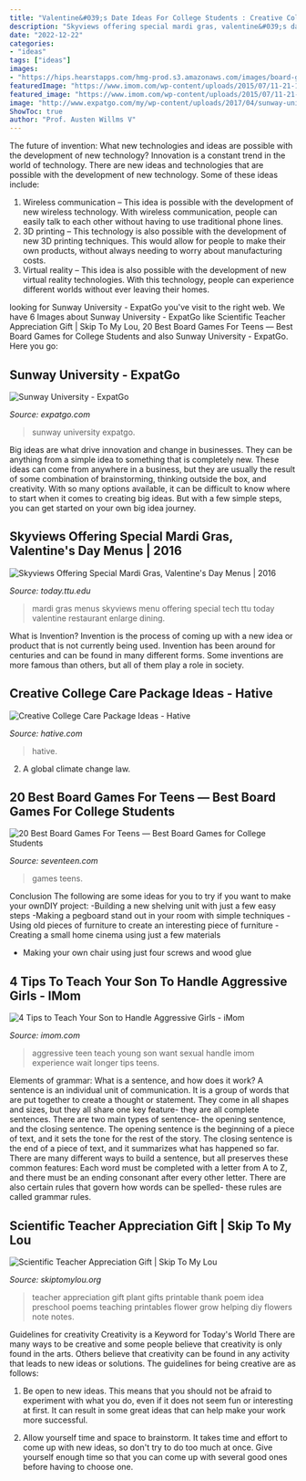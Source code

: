 ```yaml
---
title: "Valentine&#039;s Date Ideas For College Students : Creative College Care Package Ideas"
description: "Skyviews offering special mardi gras, valentine&#039;s day menus"
date: "2022-12-22"
categories:
- "ideas"
tags: ["ideas"]
images:
- "https://hips.hearstapps.com/hmg-prod.s3.amazonaws.com/images/board-games-1591626040.jpg?crop=1.00xw:1.00xh;0,0&amp;resize=1200:*"
featuredImage: "https://www.imom.com/wp-content/uploads/2015/07/11-21-17-aggressive-girls.jpg"
featured_image: "https://www.imom.com/wp-content/uploads/2015/07/11-21-17-aggressive-girls.jpg"
image: "http://www.expatgo.com/my/wp-content/uploads/2017/04/sunway-university-1-min-e1493713551314.jpg"
ShowToc: true
author: "Prof. Austen Willms V"
---
```



The future of invention: What new technologies and ideas are possible with the development of new technology?
Innovation is a constant trend in the world of technology. There are new ideas and technologies that are possible with the development of new technology. Some of these ideas include: 
1) Wireless communication – This idea is possible with the development of new wireless technology. With wireless communication, people can easily talk to each other without having to use traditional phone lines. 
2) 3D printing – This technology is also possible with the development of new 3D printing techniques. This would allow for people to make their own products, without always needing to worry about manufacturing costs. 
3) Virtual reality – This idea is also possible with the development of new virtual reality technologies. With this technology, people can experience different worlds without ever leaving their homes.

	

		
looking for Sunway University - ExpatGo you've visit to the right web. We have 6 Images about Sunway University - ExpatGo like Scientific Teacher Appreciation Gift | Skip To My Lou, 20 Best Board Games For Teens — Best Board Games for College Students and also Sunway University - ExpatGo. Here you go:
		
    
## Sunway University - ExpatGo

<img loading=lazy src="http://www.expatgo.com/my/wp-content/uploads/2017/04/sunway-university-1-min-e1493713551314.jpg" onerror="this.onerror=null;this.src='https://tse4.mm.bing.net/th?id=OIP.ZzFekP35UpPJiSg44fUgeQHaEM&amp;pid=15.1';" alt="Sunway University - ExpatGo">

_Source: expatgo.com_

>sunway university expatgo. 

	

Big ideas are what drive innovation and change in businesses. They can be anything from a simple idea to something that is completely new. These ideas can come from anywhere in a business, but they are usually the result of some combination of brainstorming, thinking outside the box, and creativity. With so many options available, it can be difficult to know where to start when it comes to creating big ideas. But with a few simple steps, you can get started on your own big idea journey.

    
## Skyviews Offering Special Mardi Gras, Valentine&#039;s Day Menus | 2016

<img loading=lazy src="http://today.ttu.edu/posts/2016/02/Images/Skyviews-MardiGras.jpg" onerror="this.onerror=null;this.src='https://tse1.mm.bing.net/th?id=OIP.JyDRyr1GRkbGeJGL0t4kugHaK7&amp;pid=15.1';" alt="Skyviews Offering Special Mardi Gras, Valentine&#039;s Day Menus | 2016">

_Source: today.ttu.edu_

>mardi gras menus skyviews menu offering special tech ttu today valentine restaurant enlarge dining. 

	

What is Invention?
Invention is the process of coming up with a new idea or product that is not currently being used. Invention has been around for centuries and can be found in many different forms. Some inventions are more famous than others, but all of them play a role in society.

    
## Creative College Care Package Ideas - Hative

<img loading=lazy src="http://hative.com/wp-content/uploads/2015/01/college-care-package-ideas/12-creative-college-care-package-ideas.jpg" onerror="this.onerror=null;this.src='https://tse1.mm.bing.net/th?id=OIP.YmnNmVCnuDFa_R7Q0fhnhQHaHa&amp;pid=15.1';" alt="Creative College Care Package Ideas - Hative">

_Source: hative.com_

>hative. 

	

2. A global climate change law.

    
## 20 Best Board Games For Teens — Best Board Games For College Students

<img loading=lazy src="https://hips.hearstapps.com/hmg-prod.s3.amazonaws.com/images/board-games-1591626040.jpg?crop=1.00xw:1.00xh;0,0&amp;resize=1200:*" onerror="this.onerror=null;this.src='https://tse3.mm.bing.net/th?id=OIP.q3bluDgrIAXN8B_8PpucdgHaDt&amp;pid=15.1';" alt="20 Best Board Games For Teens — Best Board Games for College Students">

_Source: seventeen.com_

>games teens. 

	

Conclusion
The following are some ideas for you to try if you want to make your ownDIY project: 
-Building a new shelving unit with just a few easy steps 
-Making a pegboard stand out in your room with simple techniques 
-Using old pieces of furniture to create an interesting piece of furniture 
-Creating a small home cinema using just a few materials 
- Making your own chair using just four screws and wood glue

    
## 4 Tips To Teach Your Son To Handle Aggressive Girls - IMom

<img loading=lazy src="https://www.imom.com/wp-content/uploads/2015/07/11-21-17-aggressive-girls.jpg" onerror="this.onerror=null;this.src='https://tse4.mm.bing.net/th?id=OIP.GChKNf9-B7PO2PRlEQxK-QHaDt&amp;pid=15.1';" alt="4 Tips to Teach Your Son to Handle Aggressive Girls - iMom">

_Source: imom.com_

>aggressive teen teach young son want sexual handle imom experience wait longer tips teens. 

	

Elements of grammar: What is a sentence, and how does it work?
A sentence is an individual unit of communication. It is a group of words that are put together to create a thought or statement. They come in all shapes and sizes, but they all share one key feature- they are all complete sentences. There are two main types of sentence- the opening sentence, and the closing sentence. The opening sentence is the beginning of a piece of text, and it sets the tone for the rest of the story. The closing sentence is the end of a piece of text, and it summarizes what has happened so far. There are many different ways to build a sentence, but all preserves these common features: Each word must be completed with a letter from A to Z, and there must be an ending consonant after every other letter. There are also certain rules that govern how words can be spelled- these rules are called grammar rules.

    
## Scientific Teacher Appreciation Gift | Skip To My Lou

<img loading=lazy src="http://www.skiptomylou.org/wp-content/uploads/2016/04/sm-teacher-plant-gift-3.jpg" onerror="this.onerror=null;this.src='https://tse2.mm.bing.net/th?id=OIP.kplnybgLFA2dMhzNNI_z0AHaLH&amp;pid=15.1';" alt="Scientific Teacher Appreciation Gift | Skip To My Lou">

_Source: skiptomylou.org_

>teacher appreciation gift plant gifts printable thank poem idea preschool poems teaching printables flower grow helping diy flowers note notes. 

	

Guidelines for creativity
Creativity is a Keyword for Today's World
There are many ways to be creative and some people believe that creativity is only found in the arts. Others believe that creativity can be found in any activity that leads to new ideas or solutions. The guidelines for being creative are as follows:

1. Be open to new ideas. This means that you should not be afraid to experiment with what you do, even if it does not seem fun or interesting at first. It can result in some great ideas that can help make your work more successful.

2. Allow yourself time and space to brainstorm. It takes time and effort to come up with new ideas, so don't try to do too much at once. Give yourself enough time so that you can come up with several good ones before having to choose one.


